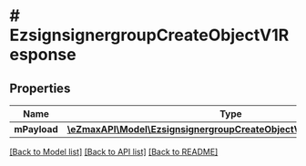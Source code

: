 # # EzsignsignergroupCreateObjectV1Response

## Properties

Name | Type | Description | Notes
------------ | ------------- | ------------- | -------------
**mPayload** | [**\eZmaxAPI\Model\EzsignsignergroupCreateObjectV1ResponseMPayload**](EzsignsignergroupCreateObjectV1ResponseMPayload.md) |  |

[[Back to Model list]](../../README.md#models) [[Back to API list]](../../README.md#endpoints) [[Back to README]](../../README.md)
